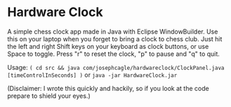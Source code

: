 
# Hardware Clock
A simple chess clock app made in Java with Eclipse WindowBuilder. Use this on your laptop when you forget to bring a clock to chess club.
Just hit the left and right Shift keys on your keyboard as clock buttons, or use Space to toggle.
Press "r" to reset the clock, "p" to pause and "q" to quit.

Usage: `( cd src && java com/josephcagle/hardwareclock/ClockPanel.java [timeControlInSeconds] )`
 or    `java -jar HardwareClock.jar`

(Disclaimer: I wrote this quickly and hackily, so if you look at the code prepare to shield your eyes.)

